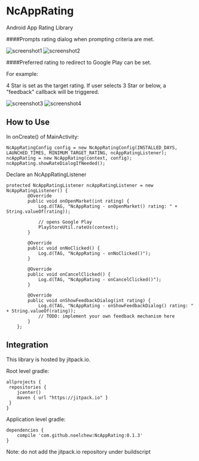 # NcAppRating
Android App Rating Library

####Prompts rating dialog when prompting criteria are met.

![screenshot1](https://github.com/NoelChew/NcAppRating/blob/master/screenshot_1.png)
![screenshot2](https://github.com/NoelChew/NcAppRating/blob/master/screenshot_2.png)


####Preferred rating to redirect to Google Play can be set.

For example:

4 Star is set as the target rating. If user selects 3 Star or below,  a "feedback" callback will be triggered.

![screenshot3](https://github.com/NoelChew/NcAppRating/blob/master/screenshot_3.png)
![screenshot4](https://github.com/NoelChew/NcAppRating/blob/master/screenshot_4.png)


## How to Use
In onCreate() of MainActivity:
```
NcAppRatingConfig config = new NcAppRatingConfig(INSTALLED_DAYS, LAUNCHED_TIMES, MINIMUM_TARGET_RATING, ncAppRatingListener);
ncAppRating = new NcAppRating(context, config);
ncAppRating.showRateDialogIfNeeded();
```

Declare an NcAppRatingListener

```
protected NcAppRatingListener ncAppRatingListener = new NcAppRatingListener() {
        @Override
        public void onOpenMarket(int rating) {
            Log.d(TAG, "NcAppRating - onOpenMarket() rating: " + String.valueOf(rating));
            
            // opens Google Play
            PlayStoreUtil.rateUs(context);
        }

        @Override
        public void onNoClicked() {
            Log.d(TAG, "NcAppRating - onNoClicked()");
        }

        @Override
        public void onCancelClicked() {
            Log.d(TAG, "NcAppRating - onCancelClicked()");
        }

        @Override
        public void onShowFeedbackDialog(int rating) {
            Log.d(TAG, "NcAppRating - onShowFeedbackDialog() rating: " + String.valueOf(rating));
            // TODO: implement your own feedback mechanism here
        }
    };
```

## Integration
This library is hosted by jitpack.io.

Root level gradle:
```
allprojects {
 repositories {
    jcenter()
    maven { url "https://jitpack.io" }
 }
}
```

Application level gradle:
```
dependencies {
    compile 'com.github.noelchew:NcAppRating:0.1.3'
}
```
Note: do not add the jitpack.io repository under buildscript
